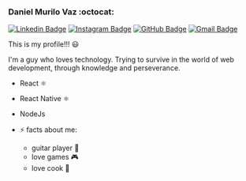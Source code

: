 ### Daniel Murilo Vaz :octocat:
[![Linkedin Badge](https://img.shields.io/badge/-LinkedIn-blue?style=flat-square&logo=Linkedin&logoColor=white&link=https://www.linkedin.com/in/daniel-murilo-vaz-970376126/)](https://www.linkedin.com/in/daniel-murilo-vaz-970376126/)
[![Instagram Badge](https://img.shields.io/badge/-Instagram-ff69b4?style=flat-square&logo=Instagram&logoColor=white&link=https://www.instagram.com/daniellmurilo/)](https://www.instagram.com/daniellmurilo/)
[![GitHub Badge](https://img.shields.io/badge/-GitHub-black?style=flat-square&logo=Github&logoColor=white&link=https://github.com/daniellvaz)](https://github.com/daniellvaz)
[![Gmail Badge](https://img.shields.io/badge/-Gmail-red?style=flat-square&logo=Gmail&logoColor=white&link=https://daniellmvaz@gmail.com)](https://daniellmvaz@gmail.com)

This is my profile!!! :smiley:

I'm a guy who loves technology. 
Trying to survive in the world of web development, 
through knowledge and perseverance.


- React ⚛️
- React Native ⚛️
- NodeJs    


- ⚡ facts about me: 
    - guitar player :guitar:
    - love games :video_game:
    - love cook  :spaghetti:


<!--
**daniellvaz/daniellvaz** is a ✨ _special_ ✨ repository because its `README.md` (this file) appears on your GitHub profile.

Here are some ideas to get you started:

- 🔭 I’m currently working on ...
- 🌱 I’m currently learning ...
- 👯 I’m looking to collaborate on ...
- 🤔 I’m looking for help with ...
- 💬 Ask me about ...
- 📫 How to reach me: ...
- 😄 Pronouns: ...
- ⚡ Fun fact: ...
-->
